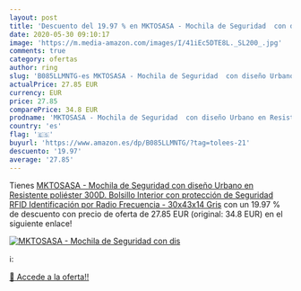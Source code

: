 ```yaml
---
layout: post
title: 'Descuento del 19.97 % en MKTOSASA - Mochila de Seguridad  con dis'
date: 2020-05-30 09:10:17
image: 'https://m.media-amazon.com/images/I/41iEc5DTE8L._SL200_.jpg'
comments: true
category: ofertas
author: ring
slug: 'B085LLMNTG-es MKTOSASA - Mochila de Seguridad  con diseño Urbano en Resistente poliéster 300D. Bolsillo Interior con protección de Seguridad RFID  Identificación por Radio Frecuencia  - 30x43x14 Gris'
actualPrice: 27.85 EUR
currency: EUR
price: 27.85
comparePrice: 34.8 EUR
prodname: 'MKTOSASA - Mochila de Seguridad  con diseño Urbano en Resistente poliéster 300D. Bolsillo Interior con protección de Seguridad RFID  Identificación por Radio Frecuencia  - 30x43x14 Gris'
country: 'es'
flag: '🇪🇸'
buyurl: 'https://www.amazon.es/dp/B085LLMNTG/?tag=tolees-21'
descuento: '19.97'
average: '27.85'
---
```


Tienes [MKTOSASA - Mochila de Seguridad  con diseño Urbano en Resistente poliéster 300D. Bolsillo Interior con protección de Seguridad RFID  Identificación por Radio Frecuencia  - 30x43x14 Gris](https://www.amazon.es/dp/B085LLMNTG/?tag=tolees-21) con un 19.97 % de descuento con precio de oferta de 27.85 EUR (original: 34.8 EUR) en el siguiente enlace!

[![MKTOSASA - Mochila de Seguridad  con dis](https://m.media-amazon.com/images/I/41iEc5DTE8L._SL200_.jpg)](https://www.amazon.es/dp/B085LLMNTG/?tag=tolees-21)

ℹ️:


[🛒 Accede a la oferta!!](https://www.amazon.es/dp/B085LLMNTG/?tag=tolees-21)
